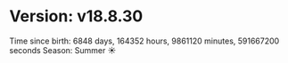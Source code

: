 # Version: v18.8.30
Time since birth: 6848 days, 164352 hours, 9861120 minutes, 591667200 seconds
Season: Summer ☀️
